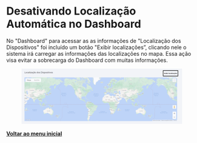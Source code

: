 # Desativando Localização Automática no Dashboard

No "Dashboard" para acessar as as informações de "Localização dos Dispositivos" foi incluído um botão "Exibir localizações”, clicando nele o sistema irá carregar as informações das localizações no mapa. Essa ação visa evitar a sobrecarga do Dashboard com muitas informações.

<figure><img src="../../.gitbook/assets/image (183).png" alt=""><figcaption></figcaption></figure>

[**Voltar ao menu inicial**](./)
